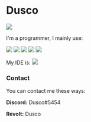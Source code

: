 <h1>Dusco</h1>

![](https://komarev.com/ghpvc/?username=Dusco&color=eb3102) 


I'm a programmer, I mainly use:

<img src="https://img.shields.io/badge/C%23-239120?style=for-the-badge&logo=c-sharp&logoColor=white"> <img src="https://img.shields.io/badge/Python-FFD43B?style=for-the-badge&logo=python&logoColor=blue"> <img src="https://img.shields.io/badge/HTML5-E34F26?style=for-the-badge&logo=html5&logoColor=white"> <img src="https://img.shields.io/badge/JavaScript-323330?style=for-the-badge&logo=javascript&logoColor=F7DF1E"> <img src="https://img.shields.io/badge/.NET-512BD4?style=for-the-badge&logo=dotnet&logoColor=white"> 

My IDE is: <img src="https://img.shields.io/badge/VSCode-0078D4?style=for-the-badge&logo=visual%20studio%20code&logoColor=white">


<h3>Contact</h3>

You can contact me these ways:

**Discord:** Dusco#5454

**Revolt:** Dusco


